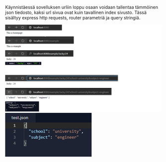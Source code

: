 Käynnistäessä sovelluksen urliin loppu osaan voidaan tallentaa tämmöinen json tiedosto, kaksi url sivua ovat kuin tavallinen index sivusto.
Tässä sisältyy express http requests, router parametriä ja query stringiä.


![Alt text](images/Node1.PNG?raw=true "None")
![Alt text](images/Node2.PNG?raw=true "None")
